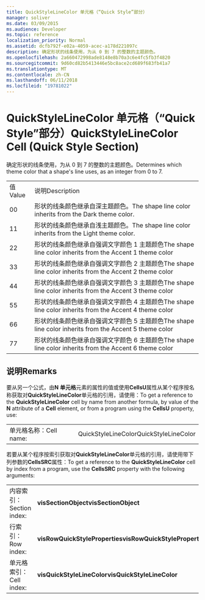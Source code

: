 ```yaml
---
title: QuickStyleLineColor 单元格（“Quick Style”部分）
manager: soliver
ms.date: 03/09/2015
ms.audience: Developer
ms.topic: reference
localization_priority: Normal
ms.assetid: dcfb792f-e02a-4059-acec-a178d221097c
description: 确定形状的线条使用，为从 0 到 7 的整数的主题颜色。
ms.openlocfilehash: 2a660472998ade8148e8b70a3c6e4fc5fb3f4820
ms.sourcegitcommit: 9d60cd82b5413446e5bc8ace2cd689f683fb41a7
ms.translationtype: MT
ms.contentlocale: zh-CN
ms.lasthandoff: 06/11/2018
ms.locfileid: "19781022"
---
```

# <a name="quickstylelinecolor-cell-quick-style-section"></a><span data-ttu-id="9fab4-103">QuickStyleLineColor 单元格（“Quick Style”部分）</span><span class="sxs-lookup"><span data-stu-id="9fab4-103">QuickStyleLineColor Cell (Quick Style Section)</span></span>

<span data-ttu-id="9fab4-104">确定形状的线条使用，为从 0 到 7 的整数的主题颜色。</span><span class="sxs-lookup"><span data-stu-id="9fab4-104">Determines which theme color that a shape's line uses, as an integer from 0 to 7.</span></span>
  
|||
|:-----|:-----|
|<span data-ttu-id="9fab4-105">值</span><span class="sxs-lookup"><span data-stu-id="9fab4-105">Value</span></span>  <br/> |<span data-ttu-id="9fab4-106">说明</span><span class="sxs-lookup"><span data-stu-id="9fab4-106">Description</span></span>  <br/> |
|<span data-ttu-id="9fab4-107">0</span><span class="sxs-lookup"><span data-stu-id="9fab4-107">0</span></span>  <br/> |<span data-ttu-id="9fab4-108">形状的线条颜色继承自深主题颜色。</span><span class="sxs-lookup"><span data-stu-id="9fab4-108">The shape line color inherits from the Dark theme color.</span></span>  <br/> |
|<span data-ttu-id="9fab4-109">1</span><span class="sxs-lookup"><span data-stu-id="9fab4-109">1</span></span>  <br/> |<span data-ttu-id="9fab4-110">形状的线条颜色继承自浅主题颜色。</span><span class="sxs-lookup"><span data-stu-id="9fab4-110">The shape line color inherits from the Light theme color.</span></span>  <br/> |
|<span data-ttu-id="9fab4-111">2</span><span class="sxs-lookup"><span data-stu-id="9fab4-111">2</span></span>  <br/> |<span data-ttu-id="9fab4-112">形状的线条颜色继承自强调文字颜色 1 主题颜色</span><span class="sxs-lookup"><span data-stu-id="9fab4-112">The shape line color inherits from the Accent 1 theme color</span></span>  <br/> |
|<span data-ttu-id="9fab4-113">3</span><span class="sxs-lookup"><span data-stu-id="9fab4-113">3</span></span>  <br/> |<span data-ttu-id="9fab4-114">形状的线条颜色继承自强调文字颜色 2 主题颜色</span><span class="sxs-lookup"><span data-stu-id="9fab4-114">The shape line color inherits from the Accent 2 theme color</span></span>  <br/> |
|<span data-ttu-id="9fab4-115">4</span><span class="sxs-lookup"><span data-stu-id="9fab4-115">4</span></span>  <br/> |<span data-ttu-id="9fab4-116">形状的线条颜色继承自强调文字颜色 3 主题颜色</span><span class="sxs-lookup"><span data-stu-id="9fab4-116">The shape line color inherits from the Accent 3 theme color</span></span>  <br/> |
|<span data-ttu-id="9fab4-117">5</span><span class="sxs-lookup"><span data-stu-id="9fab4-117">5</span></span>  <br/> |<span data-ttu-id="9fab4-118">形状的线条颜色继承自强调文字颜色 4 主题颜色</span><span class="sxs-lookup"><span data-stu-id="9fab4-118">The shape line color inherits from the Accent 4 theme color</span></span>  <br/> |
|<span data-ttu-id="9fab4-119">6</span><span class="sxs-lookup"><span data-stu-id="9fab4-119">6</span></span>  <br/> |<span data-ttu-id="9fab4-120">形状的线条颜色继承自强调文字颜色 5 主题颜色</span><span class="sxs-lookup"><span data-stu-id="9fab4-120">The shape line color inherits from the Accent 5 theme color</span></span>  <br/> |
|<span data-ttu-id="9fab4-121">7</span><span class="sxs-lookup"><span data-stu-id="9fab4-121">7</span></span>  <br/> |<span data-ttu-id="9fab4-122">形状的线条颜色继承自强调文字颜色 6 主题颜色</span><span class="sxs-lookup"><span data-stu-id="9fab4-122">The shape line color inherits from the Accent 6 theme color</span></span>  <br/> |
   
## <a name="remarks"></a><span data-ttu-id="9fab4-123">说明</span><span class="sxs-lookup"><span data-stu-id="9fab4-123">Remarks</span></span>

<span data-ttu-id="9fab4-124">要从另一个公式，由**N** **单元格**元素的属性的值或使用**CellsU**属性从某个程序按名称获取对**QuickStyleLineColor**单元格的引用，请使用：</span><span class="sxs-lookup"><span data-stu-id="9fab4-124">To get a reference to the **QuickStyleLineColor** cell by name from another formula, by value of the **N** attribute of a **Cell** element, or from a program using the **CellsU** property, use:</span></span> 
  
|||
|:-----|:-----|
| <span data-ttu-id="9fab4-125">单元格名称：</span><span class="sxs-lookup"><span data-stu-id="9fab4-125">Cell name:</span></span>  <br/> | <span data-ttu-id="9fab4-126">QuickStyleLineColor</span><span class="sxs-lookup"><span data-stu-id="9fab4-126">QuickStyleLineColor</span></span>  <br/> |
   
<span data-ttu-id="9fab4-127">若要从某个程序按索引获取对**QuickStyleLineColor**单元格的引用，请使用带下列参数的**CellsSRC**属性：</span><span class="sxs-lookup"><span data-stu-id="9fab4-127">To get a reference to the **QuickStyleLineColor** cell by index from a program, use the **CellsSRC** property with the following arguments:</span></span> 
  
|||
|:-----|:-----|
| <span data-ttu-id="9fab4-128">内容索引：</span><span class="sxs-lookup"><span data-stu-id="9fab4-128">Section index:</span></span>  <br/> |<span data-ttu-id="9fab4-129">**visSectionObject**</span><span class="sxs-lookup"><span data-stu-id="9fab4-129">**visSectionObject**</span></span> <br/> |
| <span data-ttu-id="9fab4-130">行索引：</span><span class="sxs-lookup"><span data-stu-id="9fab4-130">Row index:</span></span>  <br/> |<span data-ttu-id="9fab4-131">**visRowQuickStyleProperties**</span><span class="sxs-lookup"><span data-stu-id="9fab4-131">**visRowQuickStyleProperties**</span></span> <br/> |
| <span data-ttu-id="9fab4-132">单元格索引：</span><span class="sxs-lookup"><span data-stu-id="9fab4-132">Cell index:</span></span>  <br/> |<span data-ttu-id="9fab4-133">**visQuickStyleLineColor**</span><span class="sxs-lookup"><span data-stu-id="9fab4-133">**visQuickStyleLineColor**</span></span> <br/> |
   


